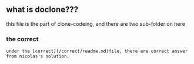 ## what is doclone???

this file is the part of clone-codeing, and there are two sub-folder on here

### the correct

    under the [correct](/correct/readme.md)file, there are correct answer from nicolas's solution.
